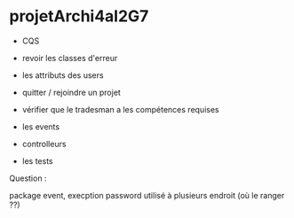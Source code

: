 # projetArchi4al2G7

- CQS
- revoir les classes d'erreur
- les attributs des users


- quitter / rejoindre un projet
- vérifier que le tradesman a les compétences requises


- les events
- controlleurs





- les tests








Question :



package event, execption
password utilisé à plusieurs endroit (où le ranger ??)